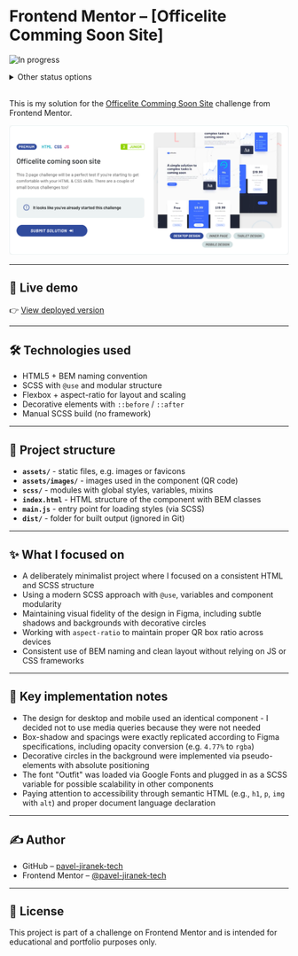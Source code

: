 # Frontend Mentor – [Officelite Comming Soon Site]

![In progress](https://img.shields.io/badge/status-🟡%20in%20progress-yellow)

<details>
  <summary>Other status options</summary>
  
- ![Not started](https://img.shields.io/badge/status-🔴%20not%20started-red)
- ![In progress](https://img.shields.io/badge/status-🟡%20in%20progress-yellow)
- ![Testing](https://img.shields.io/badge/status-🧪%20testing-blue)
- ![Deployed](https://img.shields.io/badge/status-🚀%20deployed-brightgreen)
- ![Refactoring](https://img.shields.io/badge/status-♻️%20refactoring-lightgrey)
- ![Done](https://img.shields.io/badge/status-🟢%20done-green)
</details>
<br />

This is my solution for the [Officelite Comming Soon Site](https://www.frontendmentor.io/challenges/officelite-coming-soon-site-M4DIPNz8g) challenge from Frontend Mentor.

![Screenshot](./src/assets/images/screenshot.png)

---

## 🔗 Live demo

👉 [View deployed version](https://pj-fm-ocs.netlify.app)

---

## 🛠 Technologies used

- HTML5 + BEM naming convention
- SCSS with `@use` and modular structure
- Flexbox + aspect-ratio for layout and scaling
- Decorative elements with `::before` / `::after`
- Manual SCSS build (no framework)

---

## 📁 Project structure

- **`assets/`** - static files, e.g. images or favicons
- **`assets/images/`** - images used in the component (QR code)
- **`scss/`** - modules with global styles, variables, mixins
- **`index.html`** - HTML structure of the component with BEM classes
- **`main.js`** - entry point for loading styles (via SCSS)
- **`dist/`** - folder for built output (ignored in Git)

---

## ✨ What I focused on

- A deliberately minimalist project where I focused on a consistent HTML and SCSS structure
- Using a modern SCSS approach with `@use`, variables and component modularity
- Maintaining visual fidelity of the design in Figma, including subtle shadows and backgrounds with decorative circles
- Working with `aspect-ratio` to maintain proper QR box ratio across devices
- Consistent use of BEM naming and clean layout without relying on JS or CSS frameworks

---

## 🧠 Key implementation notes

- The design for desktop and mobile used an identical component - I decided not to use media queries because they were not needed
- Box-shadow and spacings were exactly replicated according to Figma specifications, including opacity conversion (e.g. `4.77%` to `rgba`)
- Decorative circles in the background were implemented via pseudo-elements with absolute positioning
- The font "Outfit" was loaded via Google Fonts and plugged in as a SCSS variable for possible scalability in other components
- Paying attention to accessibility through semantic HTML (e.g., `h1`, `p`, `img` with `alt`) and proper document language declaration

---

## ✍️ Author

- GitHub – [pavel-jiranek-tech](https://github.com/pavel-jiranek-tech)
- Frontend Mentor – [@pavel-jiranek-tech](https://www.frontendmentor.io/profile/pavel-jiranek-tech)

---

## 📝 License

This project is part of a challenge on Frontend Mentor and is intended for educational and portfolio purposes only.
